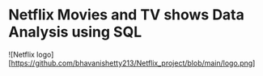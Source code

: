 # Netflix Movies and TV shows Data Analysis using SQL

![Netflix logo][https://github.com/bhavanishetty213/Netflix_project/blob/main/logo.png]

